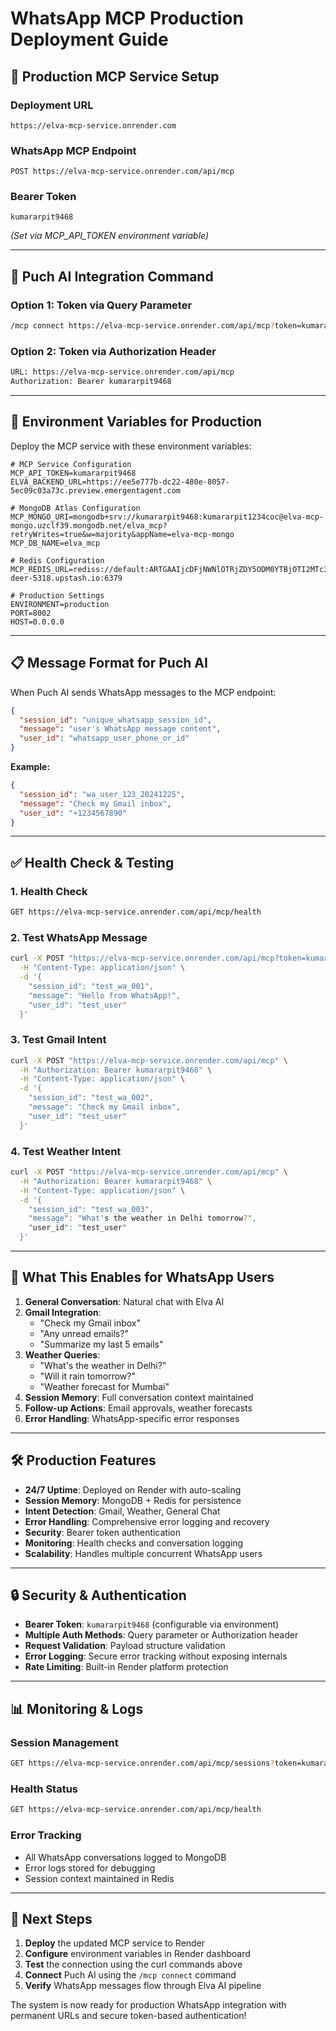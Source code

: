 # WhatsApp MCP Production Deployment Guide

## 🚀 Production MCP Service Setup

### **Deployment URL**
```
https://elva-mcp-service.onrender.com
```

### **WhatsApp MCP Endpoint**
```
POST https://elva-mcp-service.onrender.com/api/mcp
```

### **Bearer Token**
```
kumararpit9468
```
*(Set via MCP_API_TOKEN environment variable)*

---

## 📱 **Puch AI Integration Command**

### **Option 1: Token via Query Parameter**
```bash
/mcp connect https://elva-mcp-service.onrender.com/api/mcp?token=kumararpit9468
```

### **Option 2: Token via Authorization Header**
```bash
URL: https://elva-mcp-service.onrender.com/api/mcp
Authorization: Bearer kumararpit9468
```

---

## 🔧 **Environment Variables for Production**

Deploy the MCP service with these environment variables:

```env
# MCP Service Configuration
MCP_API_TOKEN=kumararpit9468
ELVA_BACKEND_URL=https://ee5e777b-dc22-480e-8057-5ec09c03a73c.preview.emergentagent.com

# MongoDB Atlas Configuration
MCP_MONGO_URI=mongodb+srv://kumararpit9468:kumararpit1234coc@elva-mcp-mongo.uzclf39.mongodb.net/elva_mcp?retryWrites=true&w=majority&appName=elva-mcp-mongo
MCP_DB_NAME=elva_mcp

# Redis Configuration
MCP_REDIS_URL=rediss://default:ARTGAAIjcDFjNWNlOTRjZDY5ODM0YTBjOTI2MTc3NzhmNzg3YzBkNnAxMA@brave-deer-5318.upstash.io:6379

# Production Settings
ENVIRONMENT=production
PORT=8002
HOST=0.0.0.0
```

---

## 📋 **Message Format for Puch AI**

When Puch AI sends WhatsApp messages to the MCP endpoint:

```json
{
  "session_id": "unique_whatsapp_session_id",
  "message": "user's WhatsApp message content",
  "user_id": "whatsapp_user_phone_or_id"
}
```

**Example:**
```json
{
  "session_id": "wa_user_123_20241225",
  "message": "Check my Gmail inbox",
  "user_id": "+1234567890"
}
```

---

## ✅ **Health Check & Testing**

### **1. Health Check**
```bash
GET https://elva-mcp-service.onrender.com/api/mcp/health
```

### **2. Test WhatsApp Message**
```bash
curl -X POST "https://elva-mcp-service.onrender.com/api/mcp?token=kumararpit9468" \
  -H "Content-Type: application/json" \
  -d '{
    "session_id": "test_wa_001", 
    "message": "Hello from WhatsApp!",
    "user_id": "test_user"
  }'
```

### **3. Test Gmail Intent**
```bash
curl -X POST "https://elva-mcp-service.onrender.com/api/mcp" \
  -H "Authorization: Bearer kumararpit9468" \
  -H "Content-Type: application/json" \
  -d '{
    "session_id": "test_wa_002", 
    "message": "Check my Gmail inbox",
    "user_id": "test_user"
  }'
```

### **4. Test Weather Intent**
```bash
curl -X POST "https://elva-mcp-service.onrender.com/api/mcp" \
  -H "Authorization: Bearer kumararpit9468" \
  -H "Content-Type: application/json" \
  -d '{
    "session_id": "test_wa_003", 
    "message": "What's the weather in Delhi tomorrow?",
    "user_id": "test_user"
  }'
```

---

## 🎯 **What This Enables for WhatsApp Users**

1. **General Conversation**: Natural chat with Elva AI
2. **Gmail Integration**: 
   - "Check my Gmail inbox"
   - "Any unread emails?"
   - "Summarize my last 5 emails"
3. **Weather Queries**:
   - "What's the weather in Delhi?"
   - "Will it rain tomorrow?"
   - "Weather forecast for Mumbai"
4. **Session Memory**: Full conversation context maintained
5. **Follow-up Actions**: Email approvals, weather forecasts
6. **Error Handling**: WhatsApp-specific error responses

---

## 🛠 **Production Features**

- **24/7 Uptime**: Deployed on Render with auto-scaling
- **Session Memory**: MongoDB + Redis for persistence
- **Intent Detection**: Gmail, Weather, General Chat
- **Error Handling**: Comprehensive error logging and recovery
- **Security**: Bearer token authentication
- **Monitoring**: Health checks and conversation logging
- **Scalability**: Handles multiple concurrent WhatsApp users

---

## 🔒 **Security & Authentication**

- **Bearer Token**: `kumararpit9468` (configurable via environment)
- **Multiple Auth Methods**: Query parameter or Authorization header
- **Request Validation**: Payload structure validation
- **Error Logging**: Secure error tracking without exposing internals
- **Rate Limiting**: Built-in Render platform protection

---

## 📊 **Monitoring & Logs**

### **Session Management**
```bash
GET https://elva-mcp-service.onrender.com/api/mcp/sessions?token=kumararpit9468
```

### **Health Status**
```bash
GET https://elva-mcp-service.onrender.com/api/mcp/health
```

### **Error Tracking**
- All WhatsApp conversations logged to MongoDB
- Error logs stored for debugging
- Session context maintained in Redis

---

## 🚀 **Next Steps**

1. **Deploy** the updated MCP service to Render
2. **Configure** environment variables in Render dashboard
3. **Test** the connection using the curl commands above
4. **Connect** Puch AI using the `/mcp connect` command
5. **Verify** WhatsApp messages flow through Elva AI pipeline

The system is now ready for production WhatsApp integration with permanent URLs and secure token-based authentication!